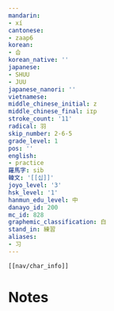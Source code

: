 ```yaml
---
mandarin:
- xí
cantonese:
- zaap6
korean:
- 습
korean_native: ''
japanese:
- SHUU
- JUU
japanese_nanori: ''
vietnamese:
middle_chinese_initial: z
middle_chinese_final: iɪp
stroke_count: '11'
radical: 羽
skip_number: 2-6-5
grade_level: 1
pos: ''
english:
- practice
羅馬字: sib
韓文: '[[십]]'
joyo_level: '3'
hsk_level: '1'
hanmun_edu_level: 中
danayo_id: 200
mc_id: 828
graphemic_classification: 白
stand_in: 練習
aliases:
- 习
---
```

```meta-bind-embed
[[nav/char_info]]
```

# Notes
